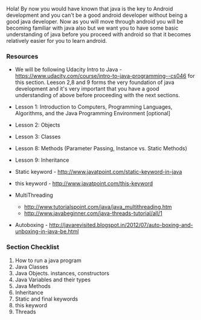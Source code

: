 Hola! By now you would have known that java is the key to Android development and you can't be a good android developer without being a good java developer. Now as you will move through android you will be becoming familiar with java also but we want you to have some basic understanding of java before you proceed with android so that it becomes relatively easier for you to learn android.

### Resources

* We will be following Udacity Intro to Java - https://www.udacity.com/course/intro-to-java-programming--cs046 for this section. Leeson 2,8 and 9 forms the very foundation of java development and it's very important that you have a good understanding of above before proceeding with the next sections.

 * Lesson 1: Introduction to Computers, Programming Languages, Algorithms, and the Java Programming Environment [optional]
 * Lesson 2: Objects 
 * Lesson 3: Classes
 * Lesson 8: Methods (Parameter Passing, Instance vs. Static Methods)
 * Lesson 9: Inheritance
 
* Static keyword - http://www.javatpoint.com/static-keyword-in-java
 
* this keyword - http://www.javatpoint.com/this-keyword

* MultiThreading
  * http://www.tutorialspoint.com/java/java_multithreading.htm
  * http://www.javabeginner.com/java-threads-tutorial/all/1

* Autoboxing - http://javarevisited.blogspot.in/2012/07/auto-boxing-and-unboxing-in-java-be.html

### Section Checklist

1. How to run a java program
2. Java Classes
3. Java Objects. instances, constructors
4. Java Variables and their types
5. Java Methods 
6. Inheritance
7. Static and final keywords
8. this keyword
9. Threads


